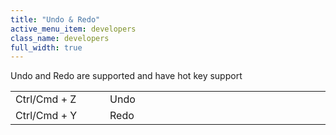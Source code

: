 ```yaml
---
title: "Undo & Redo"
active_menu_item: developers
class_name: developers
full_width: true
---
```



Undo and Redo are supported and have hot key support

<table>
<tr>
<td width="144">
Ctrl/Cmd + Z

</td>
<td width="37">

</td>
<td width="699">
Undo

</td>
</tr>
<tr>
<td width="144">
Ctrl/Cmd + Y

</td>
<td width="37">

</td>
<td width="699">
Redo

</td>
</tr>
</table>

